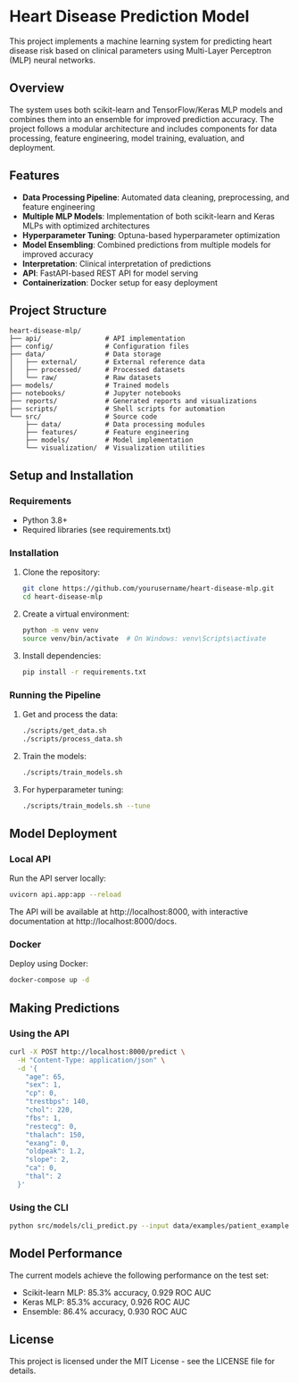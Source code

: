 # Heart Disease Prediction Model

This project implements a machine learning system for predicting heart disease risk based on clinical parameters using Multi-Layer Perceptron (MLP) neural networks.

## Overview

The system uses both scikit-learn and TensorFlow/Keras MLP models and combines them into an ensemble for improved prediction accuracy. The project follows a modular architecture and includes components for data processing, feature engineering, model training, evaluation, and deployment.

## Features

- **Data Processing Pipeline**: Automated data cleaning, preprocessing, and feature engineering
- **Multiple MLP Models**: Implementation of both scikit-learn and Keras MLPs with optimized architectures
- **Hyperparameter Tuning**: Optuna-based hyperparameter optimization
- **Model Ensembling**: Combined predictions from multiple models for improved accuracy
- **Interpretation**: Clinical interpretation of predictions
- **API**: FastAPI-based REST API for model serving
- **Containerization**: Docker setup for easy deployment

## Project Structure

```
heart-disease-mlp/
├── api/                # API implementation
├── config/             # Configuration files
├── data/               # Data storage
│   ├── external/       # External reference data
│   ├── processed/      # Processed datasets
│   └── raw/            # Raw datasets
├── models/             # Trained models
├── notebooks/          # Jupyter notebooks
├── reports/            # Generated reports and visualizations
├── scripts/            # Shell scripts for automation
└── src/                # Source code
    ├── data/           # Data processing modules
    ├── features/       # Feature engineering
    ├── models/         # Model implementation
    └── visualization/  # Visualization utilities
```

## Setup and Installation

### Requirements

- Python 3.8+
- Required libraries (see requirements.txt)

### Installation

1. Clone the repository:
   ```bash
   git clone https://github.com/yourusername/heart-disease-mlp.git
   cd heart-disease-mlp
   ```

2. Create a virtual environment:
   ```bash
   python -m venv venv
   source venv/bin/activate  # On Windows: venv\Scripts\activate
   ```

3. Install dependencies:
   ```bash
   pip install -r requirements.txt
   ```

### Running the Pipeline

1. Get and process the data:
   ```bash
   ./scripts/get_data.sh
   ./scripts/process_data.sh
   ```

2. Train the models:
   ```bash
   ./scripts/train_models.sh
   ```

3. For hyperparameter tuning:
   ```bash
   ./scripts/train_models.sh --tune
   ```

## Model Deployment

### Local API

Run the API server locally:

```bash
uvicorn api.app:app --reload
```

The API will be available at http://localhost:8000, with interactive documentation at http://localhost:8000/docs.

### Docker

Deploy using Docker:

```bash
docker-compose up -d
```

## Making Predictions

### Using the API

```bash
curl -X POST http://localhost:8000/predict \
  -H "Content-Type: application/json" \
  -d '{
    "age": 65,
    "sex": 1,
    "cp": 0,
    "trestbps": 140,
    "chol": 220,
    "fbs": 1,
    "restecg": 0,
    "thalach": 150,
    "exang": 0,
    "oldpeak": 1.2,
    "slope": 2,
    "ca": 0,
    "thal": 2
  }'
```

### Using the CLI

```bash
python src/models/cli_predict.py --input data/examples/patient_example.json --interpretation
```

## Model Performance

The current models achieve the following performance on the test set:

- Scikit-learn MLP: 85.3% accuracy, 0.929 ROC AUC
- Keras MLP: 85.3% accuracy, 0.926 ROC AUC
- Ensemble: 86.4% accuracy, 0.930 ROC AUC

## License

This project is licensed under the MIT License - see the LICENSE file for details.
